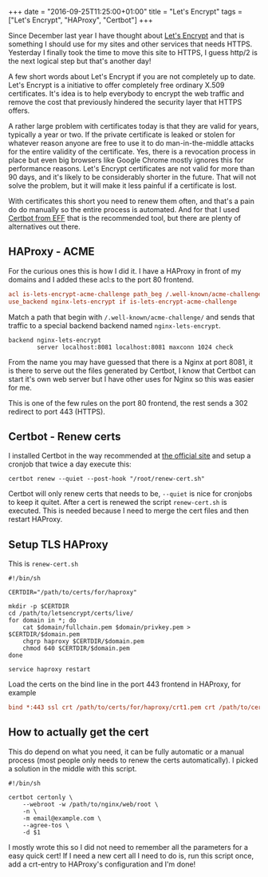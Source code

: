 +++
date = "2016-09-25T11:25:00+01:00"
title = "Let's Encrypt"
tags = ["Let's Encrypt", "HAProxy", "Certbot"]
+++

Since December last year I have thought about [Let's Encrypt][1] and that is something I should use for my sites and other services that needs HTTPS. Yesterday I finally took the time to move this site to HTTPS, I guess http/2 is the next logical step but that's another day!

A few short words about Let's Encrypt if you are not completely up to date. Let's Encrypt is a initiative to offer completely free ordinary X.509 certificates. It's idea is to help everybody to encrypt the web traffic and remove the cost that previously hindered the security layer that HTTPS offers.

A rather large problem with certificates today is that they are valid for years, typically a year or two. If the private certificate is leaked or stolen for whatever reason anyone are free to use it to do man-in-the-middle attacks for the entire validity of the certificate. Yes, there is a revocation process in place but even big browsers like Google Chrome mostly ignores this for performance reasons. Let's Encrypt certificates are not valid for more than 90 days, and it's likely to be considerably shorter in the future. That will not solve the problem, but it will make it less painful if a certificate is lost.

With certificates this short you need to renew them often, and that's a pain do do manually so the entire process is automated. And for that I used [Certbot from EFF][2] that is the recommended tool, but there are plenty of alternatives out there.

## HAProxy - ACME

For the curious ones this is how I did it. I have a HAProxy in front of my domains and I added these acl:s to the port 80 frontend.

```ini
acl is-lets-encrypt-acme-challenge path_beg /.well-known/acme-challenge/
use_backend nginx-lets-encrypt if is-lets-encrypt-acme-challenge
```
Match a path that begin with `/.well-known/acme-challenge/` and sends that traffic to a special backend backend named `nginx-lets-encrypt`.

```
backend nginx-lets-encrypt
        server localhost:8081 localhost:8081 maxconn 1024 check
```

From the name you may have guessed that there is a Nginx at port 8081, it is there to serve out the files generated by Certbot, I know that Certbot can start it's own web server but I have other uses for Nginx so this was easier for me.

This is one of the few rules on the port 80 frontend, the rest sends a 302 redirect to port 443 (HTTPS).

## Certbot - Renew certs

I installed Certbot in the way recommended at [the official site][2] and setup a cronjob that twice a day execute this:

```
certbot renew --quiet --post-hook "/root/renew-cert.sh"
```

Certbot will only renew certs that needs to be, `--quiet` is nice for cronjobs to keep it quitet. After a cert is renewed the script `renew-cert.sh` is executed. This is needed because I need to merge the cert files and then restart HAProxy.

## Setup TLS HAProxy

This is `renew-cert.sh`

```
#!/bin/sh

CERTDIR="/path/to/certs/for/haproxy"

mkdir -p $CERTDIR
cd /path/to/letsencrypt/certs/live/
for domain in *; do
	cat $domain/fullchain.pem $domain/privkey.pem > $CERTDIR/$domain.pem
	chgrp haproxy $CERTDIR/$domain.pem
	chmod 640 $CERTDIR/$domain.pem
done

service haproxy restart
```

Load the certs on the bind line in the port 443 frontend in HAProxy, for example

```ini
bind *:443 ssl crt /path/to/certs/for/haproxy/crt1.pem crt /path/to/certs/for/haproxy/crt2.pem
```

## How to actually get the cert

This do depend on what you need, it can be fully automatic or a manual process (most people only needs to renew the certs automatically). I picked a solution in the middle with this script.

```
#!/bin/sh

certbot certonly \
	--webroot -w /path/to/nginx/web/root \
	-n \
	-m email@example.com \
	--agree-tos \
	-d $1
```

I mostly wrote this so I did not need to remember all the parameters for a easy quick cert! If I need a new cert all I need to do is, run this script once, add a crt-entry to HAProxy's configuration and I'm done!

[1]: https://letsencrypt.org/
[2]: https://certbot.eff.org/